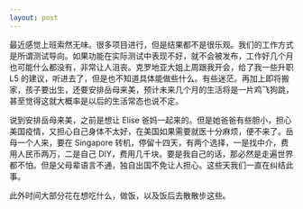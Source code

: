```yaml
---
layout: post
---
```


最近感觉上班索然无味。很多项目进行，但是结果都不是很乐观。我们的工作方式是所谓测试导向。如果功能在实际测试中表现不好，就不会被发布，工作好几个月也可能什么都没有，非常让人沮丧。克罗地亚大姐上周跟我开会，给了我一些升职 L5 的建议，听进去了，但是也不知道具体能做些什么。有些迷茫。再加上即将搬家，孩子要出生，还要安排岳母来美，预计未来几个月的生活将是一片鸡飞狗跳，甚至觉得这就大概率是以后的生活常态也说不定。

说到安排岳母来美，之前是想让 Elise 爸妈一起来的。但是她爸爸有些胆小，担心美国疫情，又担心自己身体不太好，在美国如果需要就医十分麻烦，便不来了。岳母一个人来，要在 Singapore 转机，停留十四天，有两个选择，一是找中介，费用人民币两万，二是自己 DIY，费用几千块。要是我自己的话，那必然是走遍世界都不怕。但是父母辈语言不通，独自出国不免让人担心。这些天我们一直在纠结此事。

此外时间大部分花在想吃什么，做饭，以及饭后去散散步这些。
